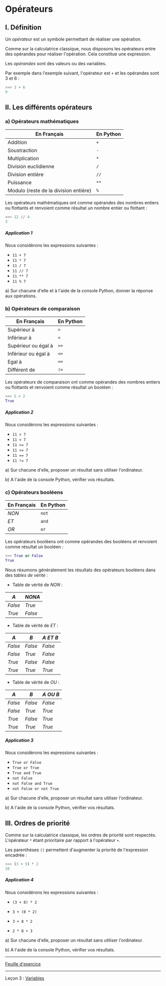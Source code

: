 # Opérateurs

## I. Définition

Un *opérateur* est un symbole permettant de réaliser une opération.

Comme sur la calculatrice classique, nous disposons les opérateurs entre des opérandes pour réaliser l'opération. Cela constitue une expression.

Les *opérandes* sont des valeurs ou des variables.

Par exemple dans l'exemple suivant, l'opérateur est `+` et les opérandes sont $`3`$ et $`6`$ :

```python
>>> 3 + 6
9
```

## II. Les différents opérateurs

### a) Opérateurs mathématiques

|   En Français    |   En Python   |
| --- | --- |
|   Addition    |`+`|
|   Soustraction | `-`|
|   Multiplication | `*` |
|   Division euclidienne | `/` |
|   Division entière    | `//` |
|   Puissance   |   `**` |
|   Modulo (reste de la division entière) |   `%` |

Les opérateurs mathématiques ont comme opérandes des nombres entiers ou flottants et renvoient comme résultat un nombre entier ou flottant :

```python
>>> 12 // 4
3
```

##### Application 1

Nous considèrons les expressions suivantes :

- `11 + 7`
- `11 * 7`
- `11 / 7`
- `11 // 7`
- `11 ** 7`
- `11 % 7`

a) Sur chacune d'elle et à l'aide de la console Python, donner la réponse aux opérations.

### b) Opérateurs de comparaison

|   En Français    |   En Python   |
| --- | --- |
|   Supérieur à |   `>` |
|   Inférieur à |   `<` |
|   Supérieur ou égal à |   `>=` |
|   Inférieur ou égal à |   `<=` |
|   Egal à |   `==` |
|   Différent de    |   `!=` |

Les opérateurs de comparaison ont comme opérandes des nombres entiers ou flottants et renvoient comme résultat un booléen :

```python
>>> 5 > 2
True
```
##### Application 2

Nous considèrons les expressions suivantes :

- `11 > 7`
- `11 < 7`
- `11 >= 7`
- `11 <= 7`
- `11 == 7`
- `11 != 7`

a) Sur chacune d'elle, proposer un résultat sans utiliser l'ordinateur.

b) A l'aide de la console Python, vérifier vos résultats.

### c) Opérateurs booléens

|   En Français    |   En Python   |
| --- | --- |
|   $NON$ |   `not` |
|   $ET$ |   `and` |
|   $OR$ |   `or` |

Les opérateurs booléens ont comme opérandes des booléens et renvoient comme résultat un booléen :

```python
>>> True or False
True
```

Nous résumons généralement les résultats des opérateurs booléens dans des *tables de vérité* :

- Table de vérité de $NON$ :

| $A$ | $NON A$ | 
|---|---|
| $False$ | $True$ |
| $True$ | $False$ |

- Table de vérité de $ET$ :

| $A$ | $B$ | $A$ $ET$ $B$ | 
|---|---|---|
| $False$ | $False$ | $False$ | 
| $False$ | $True$ | $False$ | 
| $True$ | $False$ | $False$ | 
| $True$ | $True$ | $True$ | 

- Table de vérité de $OU$ :

| $A$ | $B$ | $A$ $OU$ $B$ | 
|---|---|---|
| $False$ | $False$ | $False$ | 
| $False$ | $True$ | $True$ | 
| $True$ | $False$ | $True$ | 
| $True$ | $True$ | $True$ | 


##### Application 3

Nous considèrons les expressions suivantes :

- `True or False`
- `True or True`
- `True and True`
- `not False`
- `not False and True`
- `not False or not True`

a) Sur chacune d'elle, proposer un résultat sans utiliser l'ordinateur.

b) A l'aide de la console Python, vérifier vos résultats.

## III. Ordres de priorité

Comme sur la calculatrice classique, les ordres de priorité sont respectés. L'opérateur `*` étant prioritaire par rapport à l'opérateur `+`.

Les parenthèses `()` permettent d'augmenter la priorité de l'expression encadrée :

```python
>>> (3 + 5) * 2
16
```

##### Application 4

Nous considérons les expressions suivantes :

- `(3 + 8) * 2`

- `3 + (8 * 2)`

- `3 + 8 * 2`

- `2 * 8 + 3`

a) Sur chacune d'elle, proposer un résultat sans utiliser l'ordinateur.

b) A l'aide de la console Python, vérifier vos résultats.

__________

[Feuille d'exercice](./Exercices/Exercices_opérateurs.md)
__________

Leçon 3 : [Variables](./Variables.md)